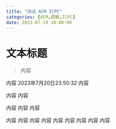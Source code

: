 ```yaml
---
title: "测试 ACM ICPC"
categories: [ACM,题解,ICPC]
date: 2023-07-19 18:00:00
---
```



# 文本标题
> 内容


内容
2023年7月20日23:50:32
内容

内容
内容

内容
内容
内容

内容
内容
内容
内容
内容
内容
内容
内容
内容

